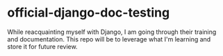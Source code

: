 # official-django-doc-testing
While reacquainting myself with Django, I am going through their training and documentation. This repo will be to leverage what I'm learning and store it for future review.
